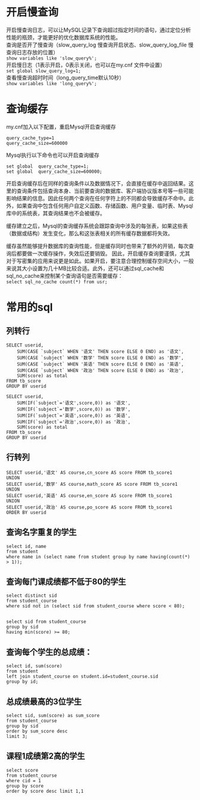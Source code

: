 # 开启慢查询
开启慢查询日志，可以让MySQL记录下查询超过指定时间的语句，通过定位分析性能的瓶颈，才能更好的优化数据库系统的性能。  
查询是否开了慢查询（slow_query_log 慢查询开启状态、slow_query_log_file 慢查询日志存放的位置）  
`show variables like 'slow_query%';`  
开启慢日志（1表示开启，0表示关闭，也可以在my.cnf 文件中设置）  
`set global slow_query_log=1;`  
查看慢查询超时时间（long_query_time默认10秒）  
`show variables like 'long_query%';`  

# 查询缓存
my.cnf加入以下配置，重启Mysql开启查询缓存  
```
query_cache_type=1
query_cache_size=600000
```
Mysql执行以下命令也可以开启查询缓存  
```
set global  query_cache_type=1;
set global  query_cache_size=600000;
```  
开启查询缓存后在同样的查询条件以及数据情况下，会直接在缓存中返回结果。这里的查询条件包括查询本身、当前要查询的数据库、客户端协议版本号等一些可能影响结果的信息。因此任何两个查询在任何字符上的不同都会导致缓存不命中。此外，如果查询中包含任何用户自定义函数、存储函数、用户变量、临时表、Mysql库中的系统表，其查询结果也不会被缓存。   

缓存建立之后，Mysql的查询缓存系统会跟踪查询中涉及的每张表，如果这些表（数据或结构）发生变化，那么和这张表相关的所有缓存数据都将失效。   

缓存虽然能够提升数据库的查询性能，但是缓存同时也带来了额外的开销，每次查询后都要做一次缓存操作，失效后还要销毁。 因此，开启缓存查询要谨慎，尤其对于写密集的应用来说更是如此。如果开启，要注意合理控制缓存空间大小，一般来说其大小设置为几十MB比较合适。此外，还可以通过sql_cache和sql_no_cache来控制某个查询语句是否需要缓存：  
`select sql_no_cache count(*) from usr;`


# 常用的sql
## 列转行
```
SELECT userid,
    SUM(CASE `subject` WHEN '语文' THEN score ELSE 0 END) as '语文',
    SUM(CASE `subject` WHEN '数学' THEN score ELSE 0 END) as '数学',
    SUM(CASE `subject` WHEN '英语' THEN score ELSE 0 END) as '英语',
    SUM(CASE `subject` WHEN '政治' THEN score ELSE 0 END) as '政治',
    SUM(score) as total
FROM tb_score 
GROUP BY userid
    
SELECT userid,
    SUM(IF(`subject`='语文',score,0)) as '语文',
    SUM(IF(`subject`='数学',score,0)) as '数学',
    SUM(IF(`subject`='英语',score,0)) as '英语',
    SUM(IF(`subject`='政治',score,0)) as '政治',
    SUM(score) as total
FROM tb_score 
GROUP BY userid
```

## 行转列
```
SELECT userid,'语文' AS course,cn_score AS score FROM tb_score1
UNION
SELECT userid,'数学' AS course,math_score AS score FROM tb_score1
UNION
SELECT userid,'英语' AS course,en_score AS score FROM tb_score1
UNION
SELECT userid,'政治' AS course,po_score AS score FROM tb_score1
ORDER BY userid
``` 
    
## 查询名字重复的学生
```
select id, name
from student
where name in (select name from student group by name having(count(*) > 1));
```
    
## 查询每门课成绩都不低于80的学生
```
select distinct sid
from student_course
where sid not in (select sid from student_course where score < 80);


select sid from student_course
group by sid
having min(score) >= 80;
```
    
## 查询每个学生的总成绩：
```
select id, sum(score)
from student 
left join student_course on student.id=student_course.sid
group by id;
```
    
## 总成绩最高的3位学生
```
select sid, sum(score) as sum_score
from student_course 
group by sid
order by sum_score desc 
limit 3;
```    
    
## 课程1成绩第2高的学生
```
select score 
from student_course 
where cid = 1 
group by score 
order by score desc limit 1,1
```

